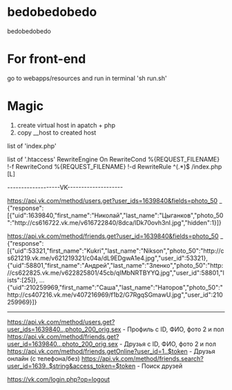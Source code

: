 # bedobedobedo
bedobedobedo

# For front-end
go to webapps/resources and run in terminal 'sh run.sh'


# Magic
1) create virtual host in apatch + php
2) copy __host to created host

list of 'index.php'
<?php
header('Location: http://xn--b1acc2ao6a.xn--p1ai:8090/?' . $_SERVER['QUERY_STRING']);
?>

list of '.htaccess'
RewriteEngine On
RewriteCond %{REQUEST_FILENAME} !-f
RewriteCond %{REQUEST_FILENAME} !-d
RewriteRule ^(.*)$ /index.php [L]


-------------------VK--------------------

https://api.vk.com/method/users.get?user_ids=1639840&fields=photo_50
_
{"response":[{"uid":1639840,"first_name":"Николай","last_name":"Цыганков","photo_50":"http:\/\/cs616722.vk.me\/v616722840\/8dca\/lDk70ovh3nI.jpg","hidden":1}]}


https://api.vk.com/method/friends.get?user_id=1639840&fields=photo_50
_
{"response":[{"uid":53321,"first_name":"Kukri","last_name":"Nikson","photo_50":"http:\/\/cs621219.vk.me\/v621219321\/c04a\/dL9EDgwA1e4.jpg","user_id":53321},{"uid":58801,"first_name":"Андрей","last_name":"Зленко","photo_50":"http:\/\/cs622825.vk.me\/v622825801\/45cb\/qIMbNRTBYYQ.jpg","user_id":58801,"lists":[25]},
...
{"uid":210259969,"first_name":"Саша","last_name":"Наторов","photo_50":"http:\/\/cs407216.vk.me\/v407216969\/f1b2\/G7RgqSGmawU.jpg","user_id":210259969}]}


---
https://api.vk.com/method/users.get?user_ids=1639840..,photo_200_orig,sex - Профиль с ID, ФИО, фото 2 и пол
https://api.vk.com/method/friends.get?user_id=1639840..,photo_200_orig,sex - Друзья с ID, ФИО, фото 2 и пол
https://api.vk.com/method/friends.getOnline?user_id=1..$token - Друзья онлайн (с телефона/без)
https://api.vk.com/method/friends.search?user_id=1639..$string&access_token=$token - Поиск друзей

https://vk.com/login.php?op=logout